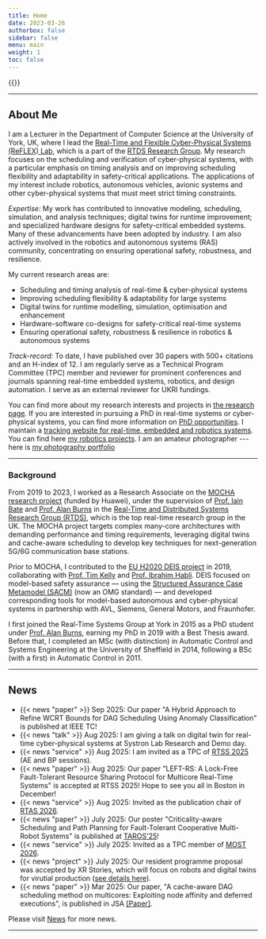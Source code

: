 ```yaml
---
title: Home
date: 2023-03-26
authorbox: false
sidebar: false
menu: main
weight: 1
toc: false
---
```


{{<contact>}}

---

## About Me
I am a Lecturer in the Department of Computer Science at the University of York, UK, where I lead the [Real-Time and Flexible Cyber-Physical Systems (ReFLEX) Lab](https://www.xiaotiandai.com/lab/), which is a part of the [RTDS Research Group](https://www.cs.york.ac.uk/rts/index.html). My research focuses on the scheduling and verification of cyber-physical systems, with a particular emphasis on timing analysis and on improving scheduling flexibility and adaptability in safety-critical applications. The applications of my interest include robotics, autonomous vehicles, avionic systems and other cyber-physical systems that must meet strict timing constraints.

*Expertise:* My work has contributed to innovative modeling, scheduling, simulation, and analysis techniques; digital twins for runtime improvement; and specialized hardware designs for safety-critical embedded systems. Many of these advancements have been adopted by industry. I am also actively involved in the robotics and autonomous systems (RAS) community, concentrating on ensuring operational safety, robustness, and resilience.

My current research areas are:
- Scheduling and timing analysis of real-time & cyber-physical systems  
- Improving scheduling flexibility & adaptability for large systems  
- Digital twins for runtime modelling, simulation, optimisation and enhancement  
- Hardware-software co-designs for safety-critical real-time systems
- Ensuring operational safety, robustness & resilience in robotics & autonomous systems

*Track-record:* To date, I have published over 30 papers with 500+ citations and an H-index of 12. I am regularly serve as a Technical Program Committee (TPC) member and reviewer for prominent conferences and journals spanning real-time embedded systems, robotics, and design automation. I serve as an external reviewer for UKRI fundings.

You can find more about my research interests and projects in [the research page](https://www.xiaotiandai.com/research). If you are interested in pursuing a PhD in real-time systems or cyber-physical systems, you can find more information on [PhD opportunities](https://www.xiaotiandai.com/opportunities/). I maintain a [tracking website for real-time, embedded and robotics systems](https://automaticdai.github.io/realtime-embedded-conferences/). You can find here [my robotics projects](https://www.xiaotiandai.com/robots/). I am an amateur photographer --- here is [my photography portfolio](https://automaticdai.wixsite.com/home)

---

### Background

From 2019 to 2023, I worked as a Research Associate on the [MOCHA research project](https://www.cs.york.ac.uk/rts/mocha/) (funded by Huawei), under the supervision of [Prof. Iain Bate](https://www-users.cs.york.ac.uk/~ijb/) and [Prof. Alan Burns](https://www-users.cs.york.ac.uk/~burns/) in the [Real-Time and Distributed Systems Research Group (RTDS)](https://www.cs.york.ac.uk/rts/index.html), which is the top real-time research group in the UK. The MOCHA project targets complex many-core architectures with demanding performance and timing requirements, leveraging digital twins and cache-aware scheduling to develop key techniques for next-generation 5G/6G communication base stations.

Prior to MOCHA, I contributed to the [EU H2020 DEIS project](https://deis-project.eu) in 2019, collaborating with [Prof. Tim Kelly](https://www.cs.york.ac.uk/people/tpk) and [Prof. Ibrahim Habli](https://www.cs.york.ac.uk/people/ihabli). DEIS focused on model-based safety assurance — using the [Structured Assurance Case Metamodel (SACM)](https://www.omg.org/spec/SACM/2.0/About-SACM/) (now an OMG standard) — and developed corresponding tools for model-based autonomous and cyber-physical systems in partnership with AVL, Siemens, General Motors, and Fraunhofer.

I first joined the Real-Time Systems Group at York in 2015 as a PhD student under [Prof. Alan Burns](https://www-users.cs.york.ac.uk/~burns/), earning my PhD in 2019 with a Best Thesis award. Before that, I completed an MSc (with distinction) in Automatic Control and Systems Engineering at the University of Sheffield in 2014, following a BSc (with a first) in Automatic Control in 2011. 

---

## News

- {{< news "paper" >}} Sep 2025: Our paper "A Hybrid Approach to Refine WCRT Bounds for DAG Scheduling Using Anomaly Classification" is published at IEEE TC!
- {{< news "talk" >}} Aug 2025: I am giving a talk on digital twin for real-time cyber-physical systems at Systron Lab Research and Demo day.
- {{< news "service" >}} Aug 2025: I am invited as a TPC of [RTSS 2025](https://2025.rtss.org/) (AE and BP sessions).
- {{< news "paper" >}} Aug 2025: Our paper "LEFT-RS: A Lock-Free Fault-Tolerant Resource Sharing Protocol for Multicore Real-Time Systems" is accepted at RTSS 2025! Hope to see you all in Boston in December!
- {{< news "service" >}} Aug 2025: Invited as the publication chair of [RTAS 2026](https://2026.rtas.org/).
- {{< news "paper" >}} July 2025: Our poster "Criticality-aware Scheduling and Path Planning for Fault-Tolerant Cooperative Multi-Robot Systems" is published at [TAROS'25](https://taros-conference.org/)!
- {{< news "service" >}} July 2025: Invited as a TPC member of [MOST 2026](https://ieeemobility.org/MOST2026/).
- {{< news "project" >}} July 2025: Our resident programme proposal was accepted by XR Stories, which will focus on robots and digital twins for virutial production ([see details here](https://xrstories.co.uk/xr-stories-welcomes-university-of-york-researchers-in-residence/)).
- {{< news "paper" >}} Mar 2025: Our paper, "A cache-aware DAG scheduling method on multicores: Exploiting node affinity and deferred executions", is published in JSA [[Paper]](https://www.sciencedirect.com/science/article/pii/S138376212500044X).

Please visit [News](https://www.xiaotiandai.com/news) for more news.

---
